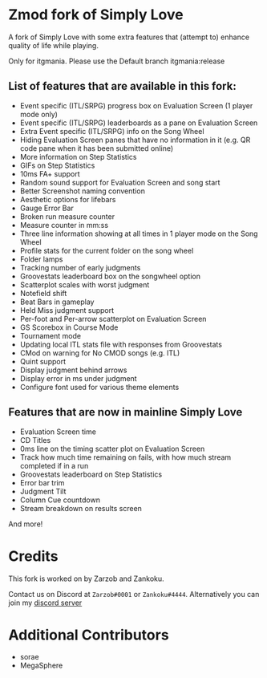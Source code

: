 # Zmod fork of Simply Love

A fork of Simply Love with some extra features that (attempt to) enhance quality of life while playing.

Only for itgmania. Please use the Default branch itgmania:release

## List of features that are available in this fork:

  * Event specific (ITL/SRPG) progress box on Evaluation Screen (1 player mode only)
  * Event specific (ITL/SRPG) leaderboards as a pane on Evaluation Screen
  * Extra Event specific (ITL/SRPG) info on the Song Wheel
  * Hiding Evaluation Screen panes that have no information in it (e.g. QR code pane when it has been submitted online)
  * More information on Step Statistics
  * GIFs on Step Statistics
  * 10ms FA+ support
  * Random sound support for Evaluation Screen and song start
  * Better Screenshot naming convention
  * Aesthetic options for lifebars
  * Gauge Error Bar
  * Broken run measure counter
  * Measure counter in mm:ss
  * Three line information showing at all times in 1 player mode on the Song Wheel
  * Profile stats for the current folder on the song wheel
  * Folder lamps
  * Tracking number of early judgments
  * Groovestats leaderboard box on the songwheel option
  * Scatterplot scales with worst judgment
  * Notefield shift
  * Beat Bars in gameplay
  * Held Miss judgment support
  * Per-foot and Per-arrow scatterplot on Evaluation Screen
  * GS Scorebox in Course Mode
  * Tournament mode
  * Updating local ITL stats file with responses from Groovestats
  * CMod on warning for No CMOD songs (e.g. ITL)
  * Quint support
  * Display judgment behind arrows
  * Display error in ms under judgment
  * Configure font used for various theme elements

## Features that are now in mainline Simply Love

  * Evaluation Screen time
  * CD Titles
  * 0ms line on the timing scatter plot on Evaluation Screen
  * Track how much time remaining on fails, with how much stream completed if in a run
  * Groovestats leaderboard on Step Statistics
  * Error bar trim
  * Judgment Tilt
  * Column Cue countdown
  * Stream breakdown on results screen

And more!

# Credits

This fork is worked on by Zarzob and Zankoku.

Contact us on Discord at `Zarzob#0001` or `Zankoku#4444`. Alternatively you can join my [discord server](https://discord.gg/zarzob)

# Additional Contributors

  * sorae
  * MegaSphere
